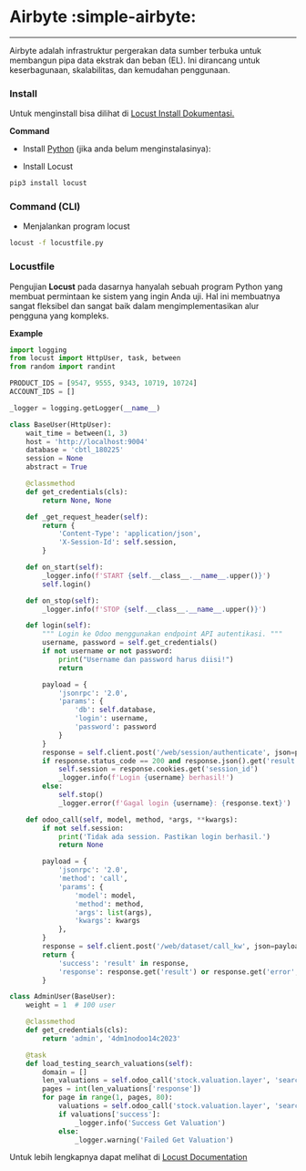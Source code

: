 # Airbyte :simple-airbyte:
-------------------------------------------

Airbyte adalah infrastruktur pergerakan data sumber terbuka untuk membangun pipa data ekstrak dan beban (EL). Ini dirancang untuk keserbagunaan, skalabilitas, dan kemudahan penggunaan.

### Install

Untuk menginstall bisa dilihat di [Locust Install Dokumentasi.](https://docs.locust.io/en/stable/installation.html)

**Command**

* Install [Python](https://docs.python-guide.org/starting/installation/) (jika anda belum menginstalasinya):

* Install Locust
```bash
pip3 install locust
```

### Command (CLI)

* Menjalankan program locust 
```bash
locust -f locustfile.py
```

### Locustfile

Pengujian **Locust** pada dasarnya hanyalah sebuah program Python yang membuat permintaan ke sistem yang ingin Anda uji. Hal ini membuatnya sangat fleksibel dan sangat baik dalam mengimplementasikan alur pengguna yang kompleks.

**Example**

```python title="locustfile.py"
import logging
from locust import HttpUser, task, between
from random import randint

PRODUCT_IDS = [9547, 9555, 9343, 10719, 10724]
ACCOUNT_IDS = []

_logger = logging.getLogger(__name__)

class BaseUser(HttpUser):
    wait_time = between(1, 3)
    host = 'http://localhost:9004'
    database = 'cbtl_180225'
    session = None
    abstract = True

    @classmethod
    def get_credentials(cls):
        return None, None

    def _get_request_header(self):
        return {
            'Content-Type': 'application/json',
            'X-Session-Id': self.session,
        }

    def on_start(self):
        _logger.info(f'START {self.__class__.__name__.upper()}')
        self.login()

    def on_stop(self):
        _logger.info(f'STOP {self.__class__.__name__.upper()}')

    def login(self):
        """ Login ke Odoo menggunakan endpoint API autentikasi. """
        username, password = self.get_credentials()
        if not username or not password:
            print("Username dan password harus diisi!")
            return

        payload = {
            'jsonrpc': '2.0',
            'params': {
                'db': self.database,
                'login': username,
                'password': password
            }
        }
        response = self.client.post('/web/session/authenticate', json=payload)
        if response.status_code == 200 and response.json().get('result', {}).get('uid'):
            self.session = response.cookies.get('session_id')
            _logger.info(f'Login {username} berhasil!')
        else:
            self.stop()
            _logger.error(f'Gagal login {username}: {response.text}')

    def odoo_call(self, model, method, *args, **kwargs):
        if not self.session:
            print('Tidak ada session. Pastikan login berhasil.')
            return None

        payload = {
            'jsonrpc': '2.0',
            'method': 'call',
            'params': {
                'model': model,
                'method': method,
                'args': list(args),
                'kwargs': kwargs
            },
        }
        response = self.client.post('/web/dataset/call_kw', json=payload, headers=self._get_request_header()).json()
        return {
            'success': 'result' in response,
            'response': response.get('result') or response.get('error', {})
        }

class AdminUser(BaseUser):
    weight = 1  # 100 user

    @classmethod
    def get_credentials(cls):
        return 'admin', '4dm1nodoo14c2023'

    @task
    def load_testing_search_valuations(self):
        domain = []
        len_valuations = self.odoo_call('stock.valuation.layer', 'search_count', domain)
        pages = int(len_valuations['response'])
        for page in range(1, pages, 80):
            valuations = self.odoo_call('stock.valuation.layer', 'search', domain, limit=80, offset=page, order='id ASC')
            if valuations['success']:
                _logger.info('Success Get Valuation')
            else:
                _logger.warning('Failed Get Valuation')
```

Untuk lebih lengkapnya dapat melihat di [Locust Documentation](https://docs.locust.io/en/stable/quickstart.html)


